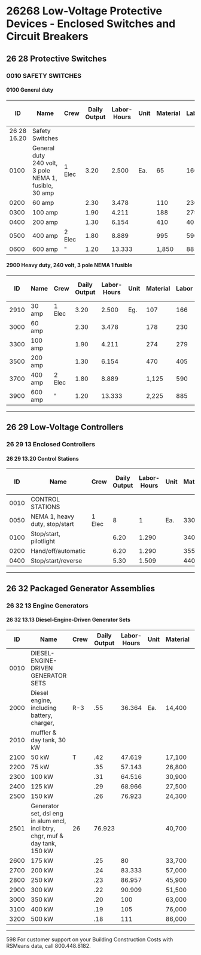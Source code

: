 # 26268 Low-Voltage Protective Devices - Enclosed Switches and Circuit Breakers

## 26 28 Protective Switches

### 0010 SAFETY SWITCHES

#### 0100 General duty

| ID   | Name                                                                 | Crew   | Daily Output | Labor-Hours | Unit | Material | Labor  | Equipment | Total  | Total Incl O&P |
|------|----------------------------------------------------------------------|--------|--------------|-------------|------|----------|--------|-----------|--------|----------------|
| 26 28 16.20 | Safety Switches                                                |        |              |             |      |          |        |           |        |                |
| 0100 | General duty 240 volt, 3 pole NEMA 1, fusible, 30 amp                | 1 Elec | 3.20         | 2.500       | Ea.  | 65       | 166    |           | 231    | 320            |
| 0200 | 60 amp                                                               |        | 2.30         | 3.478       |      | 110      | 230    |           | 340    | 460            |
| 0300 | 100 amp                                                              |        | 1.90         | 4.211       |      | 188      | 279    |           | 467    | 620            |
| 0400 | 200 amp                                                              |        | 1.30         | 6.154       |      | 410      | 405    |           | 815    | 1,050          |
| 0500 | 400 amp                                                              | 2 Elec | 1.80         | 8.889       |      | 995      | 590    |           | 1,585  | 1,975          |
| 0600 | 600 amp                                                              | "      | 1.20         | 13.333      |      | 1,850    | 885    |           | 2,735  | 3,325          |

#### 2900 Heavy duty, 240 volt, 3 pole NEMA 1 fusible

| ID   | Name                                                                 | Crew   | Daily Output | Labor-Hours | Unit | Material | Labor  | Equipment | Total  | Total Incl O&P |
|------|----------------------------------------------------------------------|--------|--------------|-------------|------|----------|--------|-----------|--------|----------------|
| 2910 | 30 amp                                                               | 1 Elec | 3.20         | 2.500       | Eg.  | 107      | 166    |           | 273    | 365            |
| 3000 | 60 amp                                                               |        | 2.30         | 3.478       |      | 178      | 230    |           | 408    | 535            |
| 3300 | 100 amp                                                              |        | 1.90         | 4.211       |      | 274      | 279    |           | 553    | 715            |
| 3500 | 200 amp                                                              |        | 1.30         | 6.154       |      | 470      | 405    |           | 875    | 1,125          |
| 3700 | 400 amp                                                              | 2 Elec | 1.80         | 8.889       |      | 1,125    | 590    |           | 1,715  | 2,100          |
| 3900 | 600 amp                                                              | "      | 1.20         | 13.333      |      | 2,225    | 885    |           | 3,110  | 3,725          |

---

## 26 29 Low-Voltage Controllers

### 26 29 13 Enclosed Controllers

#### 26 29 13.20 Control Stations

| ID   | Name                                                                 | Crew   | Daily Output | Labor-Hours | Unit | Material | Labor  | Equipment | Total  | Total Incl O&P |
|------|----------------------------------------------------------------------|--------|--------------|-------------|------|----------|--------|-----------|--------|----------------|
| 0010 | CONTROL STATIONS                                                     |        |              |             |      |          |        |           |        |                |
| 0050 | NEMA 1, heavy duty, stop/start                                       | 1 Elec | 8            | 1           | Ea.  | 330      | 66     |           | 396    | 465            |
| 0100 | Stop/start, pilotlight                                               |        | 6.20         | 1.290       |      | 340      | 85.50  |           | 425.50 | 500            |
| 0200 | Hand/off/automatic                                                   |        | 6.20         | 1.290       |      | 355      | 85.50  |           | 440.50 | 515            |
| 0400 | Stop/start/reverse                                                   |        | 5.30         | 1.509       |      | 440      | 100    |           | 540    | 635            |

---

## 26 32 Packaged Generator Assemblies

### 26 32 13 Engine Generators

#### 26 32 13.13 Diesel-Engine-Driven Generator Sets

| ID   | Name                                                                 | Crew   | Daily Output | Labor-Hours | Unit | Material | Labor  | Equipment | Total  | Total Incl O&P |
|------|----------------------------------------------------------------------|--------|--------------|-------------|------|----------|--------|-----------|--------|----------------|
| 0010 | DIESEL-ENGINE-DRIVEN GENERATOR SETS                                  |        |              |             |      |          |        |           |        |                |
| 2000 | Diesel engine, including battery, charger,                           | R-3    | .55          | 36.364      | Ea.  | 14,400   | 2,400  | 315       | 17,115 | 19,700         |
| 2010 | muffler & day tank, 30 kW                                            |        |              |             |      |          |        |           |        |                |
| 2100 | 50 kW                                                                | T      | .42          | 47.619      |      | 17,100   | 3,125  | 415       | 20,640 | 23,900         |
| 2200 | 75 kW                                                                |        | .35          | 57.143      |      | 26,800   | 3,750  | 495       | 31,045 | 35,600         |
| 2300 | 100 kW                                                               |        | .31          | 64.516      |      | 30,900   | 4,250  | 560       | 35,710 | 40,900         |
| 2400 | 125 kW                                                               |        | .29          | 68.966      |      | 27,500   | 4,5501 | 600       | 32,650 | 37,700         |
| 2500 | 150 kW                                                               |        | .26          | 76.923      |      | 24,300   | 5,075  | 665       | 30,040 | 35,000         |
| 2501 | Generator set, dsl eng in alum encl, incl btry, chgr, muf & day tank, 150 kW | 26     | 76.923      |             |      | 40,700   | 5,075  | 665       | 46,440 | 53,000         |
| 2600 | 175 kW                                                               |        | .25          | 80          |      | 33,700   | 5,275  | 695       | 39,670 | 45,700         |
| 2700 | 200 kW                                                               |        | .24          | 83.333      |      | 57,000   | 5,475  | 725       | 63,200 | 71,500         |
| 2800 | 250 kW                                                               |        | .23          | 86.957      |      | 45,900   | 5,725  | 755       | 52,380 | 60,000         |
| 2900 | 300 kW                                                               |        | .22          | 90.909      |      | 51,500   | 5,975  | 790       | 58,265 | 66,500         |
| 3000 | 350 kW                                                               |        | .20          | 100         |      | 63,000   | 6,575  | 865       | 70,440 | 80,500         |
| 3100 | 400 kW                                                               |        | .19          | 105         |      | 76,000   | 6,925  | 915       | 83,840 | 95,000         |
| 3200 | 500 kW                                                               |        | .18          | 111         |      | 86,000   | 7,325  | 965       | 94,290 | 106,500        |

---

598 For customer support on your Building Construction Costs with RSMeans data, call 800.448.8182.